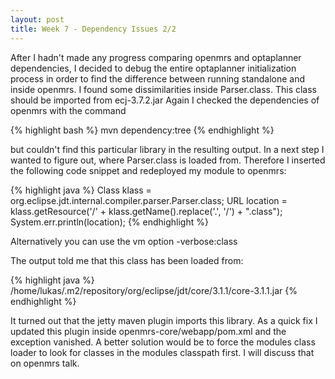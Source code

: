 ```yaml
---
layout: post
title: Week 7 - Dependency Issues 2/2
---
```


After I hadn't made any progress comparing openmrs and optaplanner dependencies, I decided to debug the entire optaplanner initialization process in order to find the difference between running standalone and inside openmrs. I found some dissimilarities inside Parser.class. This class should be imported from ecj-3.7.2.jar
Again I checked the dependencies of openmrs with the command

{% highlight bash %}
mvn dependency:tree
{% endhighlight %}

but couldn't find this particular library in the resulting output. In a next step I wanted to figure out, where Parser.class is loaded from. Therefore I inserted the following code snippet and redeployed my module to openmrs:

{% highlight java %}
Class klass = org.eclipse.jdt.internal.compiler.parser.Parser.class;
URL location = klass.getResource('/' + klass.getName().replace('.', '/') + ".class");
System.err.println(location);
{% endhighlight %}

Alternatively you can use the vm option -verbose:class

The output told me that this class has been loaded from: 

{% highlight java %}
/home/lukas/.m2/repository/org/eclipse/jdt/core/3.1.1/core-3.1.1.jar
{% endhighlight %}

It turned out that the jetty maven plugin imports this library. As a quick fix I updated this plugin inside openmrs-core/webapp/pom.xml and the exception vanished. A better solution would be to force the modules class loader to look for classes in the modules classpath first. I will discuss that on openmrs talk.

